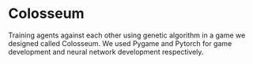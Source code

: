 # Colosseum
Training agents against each other using genetic algorithm in a game we designed called Colosseum. 
We used Pygame and Pytorch for game development and neural network development respectively.
